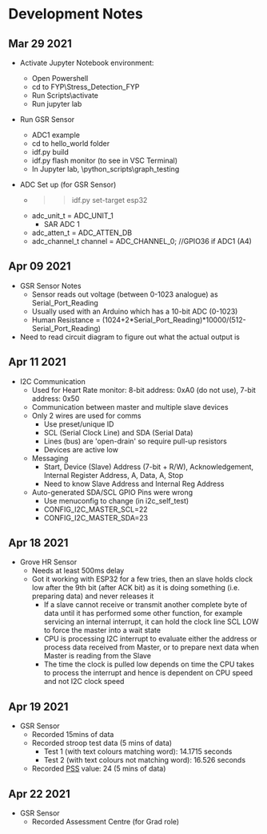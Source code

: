 # Development Notes

## Mar 29 2021

* Activate Jupyter Notebook environment:
  * Open Powershell
  * cd to FYP\Stress_Detection_FYP
  * Run Scripts\activate
  * Run jupyter lab

* Run GSR Sensor
  * ADC1 example
  * cd to hello_world folder
  * idf.py build
  * idf.py flash monitor (to see in VSC Terminal)
  * In Jupyter lab, \python_scripts\graph_testing

* ADC Set up (for GSR Sensor)
  * >> idf.py set-target esp32
  * adc_unit_t = ADC_UNIT_1
    * SAR ADC 1
  * adc_atten_t = ADC_ATTEN_DB
  * adc_channel_t channel = ADC_CHANNEL_0;     //GPIO36 if ADC1 (A4)

## Apr 09 2021

* GSR Sensor Notes
  * Sensor reads out voltage (between 0-1023 analogue) as Serial_Port_Reading
  * Usually used with an Arduino which has a 10-bit ADC (0-1023)
  * Human Resistance = (1024+2*Serial_Port_Reading)*10000/(512-Serial_Port_Reading)
* Need to read circuit diagram to figure out what the actual output is

## Apr 11 2021

* I2C Communication
  * Used for Heart Rate monitor: 8-bit address: 0xA0 (do not use), 7-bit address: 0x50
  * Communication between master and multiple slave devices
  * Only 2 wires are used for comms
    * Use preset/unique ID
    * SCL (Serial Clock Line) and SDA (Serial Data)
    * Lines (bus) are 'open-drain' so require pull-up resistors
    * Devices are active low
  * Messaging
    * Start, Device (Slave) Address (7-bit + R/W), Acknowledgement, Internal Register Address, A, Data, A, Stop
    * Need to know Slave Address and Internal Reg Address
  * Auto-generated SDA/SCL GPIO Pins were wrong
    * Use menuconfig to change (in i2c_self_test)
    * CONFIG_I2C_MASTER_SCL=22
    * CONFIG_I2C_MASTER_SDA=23

## Apr 18 2021

* Grove HR Sensor
  * Needs at least 500ms delay
  * Got it working with ESP32 for a few tries, then an slave holds clock low after the 9th bit (after ACK bit) as it is doing something (i.e. preparing data) and never releases it
    * If a slave cannot receive or transmit another complete byte of data until it has performed some other function, for example servicing an internal interrupt, it can hold the clock line SCL LOW to force the master into a wait state
    * CPU is processing I2C interrupt to evaluate either the address or process data received from Master, or to prepare next data when Master is reading from the Slave
    * The time the clock is pulled low depends on time the CPU takes to process the interrupt and hence is dependent on CPU speed and not I2C clock speed

## Apr 19 2021

* GSR Sensor
  * Recorded 15mins of data
  * Recorded stroop test data (5 mins of data)
    * Test 1 (with text colours matching word): 14.1715 seconds
    * Test 2 (with text colours not matching word): 16.526 seconds
  * Recorded [PSS](https://www.bemindfulonline.com/test-your-stress) value: 24 (5 mins of data)
    
## Apr 22 2021

* GSR Sensor
  * Recorded Assessment Centre (for Grad role)